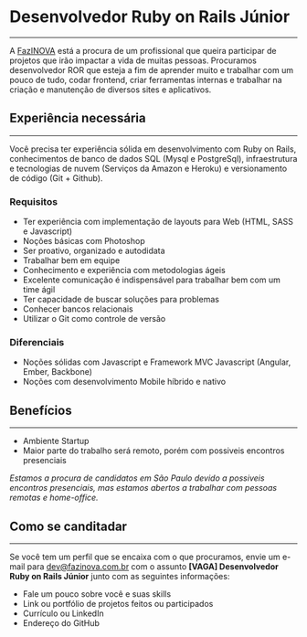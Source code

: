 # Desenvolvedor Ruby on Rails Júnior
---

A [FazINOVA](http://www.fazinova.com.br "Conheça a FazINOVA") está a procura de um profissional que queira participar de projetos que irão impactar a vida de muitas pessoas. Procuramos desenvolvedor ROR que esteja a fim de aprender muito e trabalhar com um pouco de tudo, codar frontend, criar ferramentas internas e trabalhar na criação e manutenção de diversos sites e aplicativos.

## Experiência necessária
---

Você precisa ter experiência sólida em desenvolvimento com Ruby on Rails, conhecimentos de banco de dados SQL (Mysql e PostgreSql), infraestrutura e tecnologias de nuvem (Serviços da Amazon e Heroku) e versionamento de código (Git + Github).

### Requisitos

* Ter experiência com implementação de layouts para Web (HTML, SASS e Javascript)
* Noções básicas com Photoshop
* Ser proativo, organizado e autodidata
* Trabalhar bem em equipe
* Conhecimento e experiência com metodologias ágeis
* Excelente comunicação é indispensável para trabalhar bem com um time ágil
* Ter capacidade de buscar soluções para problemas
* Conhecer bancos relacionais
* Utilizar o Git como controle de versão

### Diferenciais

- Noções sólidas com Javascript e Framework MVC Javascript (Angular, Ember, Backbone)
- Noções com desenvolvimento Mobile híbrido e nativo

## Benefícios
---

- Ambiente Startup
- Maior parte do trabalho será remoto, porém com possiveis encontros presenciais 

*Estamos a procura de candidatos em São Paulo devido a possiveis encontros presenciais, mas estamos abertos a trabalhar com pessoas remotas e home-office.*

## Como se canditadar
---

Se você tem um perfil que se encaixa com o que procuramos, envie um e-mail para dev@fazinova.com.br com o assunto **[VAGA] Desenvolvedor Ruby on Rails Júnior** junto com as seguintes informações:
- Fale um pouco sobre você e suas skills
- Link ou portfólio de projetos feitos ou participados
- Currículo ou LinkedIn
- Endereço do GitHub

